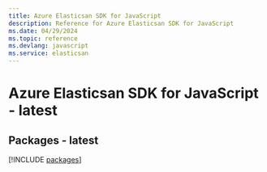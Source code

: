 ```yaml
---
title: Azure Elasticsan SDK for JavaScript
description: Reference for Azure Elasticsan SDK for JavaScript
ms.date: 04/29/2024
ms.topic: reference
ms.devlang: javascript
ms.service: elasticsan
---
```

# Azure Elasticsan SDK for JavaScript - latest
## Packages - latest
[!INCLUDE [packages](elasticsan-index.md)]